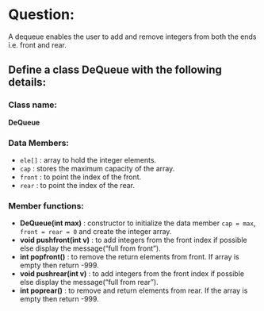 # Question:

A dequeue enables the user to add and remove integers from both the ends i.e. front and rear.

## Define a class DeQueue with the following details:

### Class name:
**DeQueue**

### Data Members:
- `ele[]` : array to hold the integer elements.
- `cap` : stores the maximum capacity of the array.
- `front` : to point the index of the front.
- `rear` : to point the index of the rear.

### Member functions:
- **DeQueue(int max)** : constructor to initialize the data member `cap = max`, `front = rear = 0` and create the integer array.
- **void pushfront(int v)** : to add integers from the front index if possible else display the message(“full from front”).
- **int popfront()** : to remove the return elements from front. If array is empty then return -999.
- **void pushrear(int v)** : to add integers from the front index if possible else display the message(“full from rear”).
- **int poprear()** : to remove and return elements from rear. If the array is empty then return -999.
